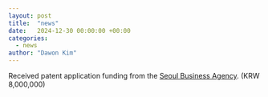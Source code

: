 ```yaml
---
layout: post
title:  "news"
date:   2024-12-30 00:00:00 +00:00
categories:
  - news
author: "Dawon Kim"
---
```

Received patent application funding from the [Seoul Business Agency](https://www.sba.seoul.kr/). (KRW 8,000,000)